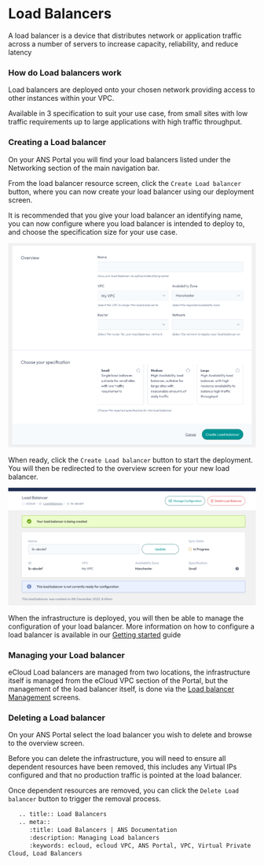 # Load Balancers

A load balancer is a device that distributes network or application traffic across a number of servers to increase
capacity, reliability, and reduce latency


### How do Load balancers work

Load balancers are deployed onto your chosen network providing access to other instances within your VPC.

Available in 3 specification to suit your use case, from small sites with low traffic requirements up to large
applications with high traffic throughput.


### Creating a Load balancer

On your ANS Portal you will find your load balancers listed under the Networking section of the main navigation bar.

From the load balancer resource screen, click the `Create Load balancer` button, where you can now create your
load balancer using our deployment screen.

It is recommended that you give your load balancer an identifying name, you can now configure where you load balancer
is intended to deploy to, and choose the specification size for your use case.

![img.png](files/load-balancer-deployment.png)

When ready, click the `Create Load balancer` button to start the deployment. You will then be redirected to the
overview screen for your new load balancer.

![img.png](files/load-balancer-deploying.png)

When the infrastructure is deployed, you will then be able to manage the configuration of your load balancer.
More information on how to configure a load balancer is available in our
[Getting started](/network/load-balancers/getting-started/) guide


### Managing your Load balancer

eCloud Load balancers are managed from two locations, the infrastructure itself is managed from the eCloud VPC section
of the Portal, but the management of the load balancer itself, is done via the
[Load balancer Management](/network/load-balancers/) screens.


### Deleting a Load balancer

On your ANS Portal select the load balancer you wish to delete and browse to the overview screen.

Before you can delete the infrastructure, you will need to ensure all dependent resources have been removed, this
includes any Virtual IPs configured and that no production traffic is pointed at the load balancer.

Once dependent resources are removed, you can click the `Delete Load balancer` button to trigger the removal process.



```eval_rst
   .. title:: Load Balancers
   .. meta::
      :title: Load Balancers | ANS Documentation
      :description: Managing Load balancers
      :keywords: ecloud, ecloud VPC, ANS Portal, VPC, Virtual Private Cloud, Load Balancers
```
